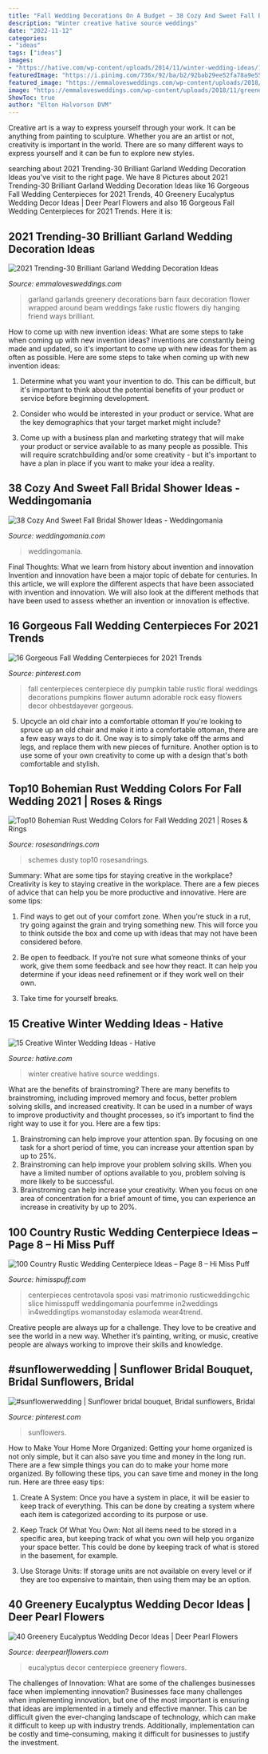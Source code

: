 ```yaml
---
title: "Fall Wedding Decorations On A Budget ~ 38 Cozy And Sweet Fall Bridal Shower Ideas"
description: "Winter creative hative source weddings"
date: "2022-11-12"
categories:
- "ideas"
tags: ["ideas"]
images:
- "https://hative.com/wp-content/uploads/2014/11/winter-wedding-ideas/12-creative-winter-wedding-ideas.jpg"
featuredImage: "https://i.pinimg.com/736x/92/ba/b2/92bab29ee52fa78a9e556c3185ad71c0.jpg"
featured_image: "https://emmalovesweddings.com/wp-content/uploads/2018/11/greenery-garland-wedding-decorations.jpg"
image: "https://emmalovesweddings.com/wp-content/uploads/2018/11/greenery-garland-wedding-decorations.jpg"
ShowToc: true
author: "Elton Halvorson DVM"
---
```



Creative art is a way to express yourself through your work. It can be anything from painting to sculpture. Whether you are an artist or not, creativity is important in the world. There are so many different ways to express yourself and it can be fun to explore new styles.

	

		
searching about 2021 Trending-30 Brilliant Garland Wedding Decoration Ideas you've visit to the right page. We have 8 Pictures about 2021 Trending-30 Brilliant Garland Wedding Decoration Ideas like 16 Gorgeous Fall Wedding Centerpieces for 2021 Trends, 40 Greenery Eucalyptus Wedding Decor Ideas | Deer Pearl Flowers and also 16 Gorgeous Fall Wedding Centerpieces for 2021 Trends. Here it is:
		
    
## 2021 Trending-30 Brilliant Garland Wedding Decoration Ideas

<img loading=lazy src="https://emmalovesweddings.com/wp-content/uploads/2018/11/greenery-garland-wedding-decorations.jpg" onerror="this.onerror=null;this.src='https://tse3.mm.bing.net/th?id=OIP.KC65NNqCzwjNWYHItF650QHaLH&amp;pid=15.1';" alt="2021 Trending-30 Brilliant Garland Wedding Decoration Ideas">

_Source: emmalovesweddings.com_

>garland garlands greenery decorations barn faux decoration flower wrapped around beam weddings fake rustic flowers diy hanging friend ways brilliant. 

	

How to come up with new invention ideas: What are some steps to take when coming up with new invention ideas?
inventions are constantly being made and updated, so it's important to come up with new ideas for them as often as possible. Here are some steps to take when coming up with new invention ideas:
1. Determine what you want your invention to do. This can be difficult, but it's important to think about the potential benefits of your product or service before beginning development.

2. Consider who would be interested in your product or service. What are the key demographics that your target market might include?

3. Come up with a business plan and marketing strategy that will make your product or service available to as many people as possible. This will require scratchbuilding and/or some creativity - but it's important to have a plan in place if you want to make your idea a reality.


    
## 38 Cozy And Sweet Fall Bridal Shower Ideas - Weddingomania

<img loading=lazy src="https://i.weddingomania.com/cozy-and-sweet-fall-bridal-shower-ideas-38.jpg" onerror="this.onerror=null;this.src='https://tse3.mm.bing.net/th?id=OIP.MkznZMWb63mrYkD_Dwx95gHaKY&amp;pid=15.1';" alt="38 Cozy And Sweet Fall Bridal Shower Ideas - Weddingomania">

_Source: weddingomania.com_

>weddingomania. 

	

Final Thoughts: What we learn from history about invention and innovation
Invention and innovation have been a major topic of debate for centuries. In this article, we will explore the different aspects that have been associated with invention and innovation. We will also look at the different methods that have been used to assess whether an invention or innovation is effective.

    
## 16 Gorgeous Fall Wedding Centerpieces For 2021 Trends

<img loading=lazy src="https://i.pinimg.com/736x/b4/39/90/b439904d3d6bcc0690bb522d82eee3f2.jpg" onerror="this.onerror=null;this.src='https://tse4.mm.bing.net/th?id=OIP.dxZkeiWrY1-jZOhBvh_OAgHaLH&amp;pid=15.1';" alt="16 Gorgeous Fall Wedding Centerpieces for 2021 Trends">

_Source: pinterest.com_

>fall centerpieces centerpiece diy pumpkin table rustic floral weddings decorations pumpkins flower autumn adorable rock easy flowers decor ohbestdayever gorgeous. 

	

5. Upcycle an old chair into a comfortable ottoman
If you're looking to spruce up an old chair and make it into a comfortable ottoman, there are a few easy ways to do it. One way is to simply take off the arms and legs, and replace them with new pieces of furniture. Another option is to use some of your own creativity to come up with a design that's both comfortable and stylish.

    
## Top10 Bohemian Rust Wedding Colors For Fall Wedding 2021 | Roses &amp; Rings

<img loading=lazy src="http://www.rosesandrings.com/wp-content/uploads/2020/07/Bohemian-rust-dusty-orange-wedding-color-ideas-10.jpg" onerror="this.onerror=null;this.src='https://tse1.mm.bing.net/th?id=OIP.7OxcOiUWxt9li22GMe3s0wHaL5&amp;pid=15.1';" alt="Top10 Bohemian Rust Wedding Colors for Fall Wedding 2021 | Roses &amp; Rings">

_Source: rosesandrings.com_

>schemes dusty top10 rosesandrings. 

	

Summary: What are some tips for staying creative in the workplace?
Creativity is key to staying creative in the workplace. There are a few pieces of advice that can help you be more productive and innovative. Here are some tips:
1. Find ways to get out of your comfort zone. When you’re stuck in a rut, try going against the grain and trying something new. This will force you to think outside the box and come up with ideas that may not have been considered before.

2. Be open to feedback. If you’re not sure what someone thinks of your work, give them some feedback and see how they react. It can help you determine if your ideas need refinement or if they work well on their own.

3. Take time for yourself breaks.

    
## 15 Creative Winter Wedding Ideas - Hative

<img loading=lazy src="https://hative.com/wp-content/uploads/2014/11/winter-wedding-ideas/12-creative-winter-wedding-ideas.jpg" onerror="this.onerror=null;this.src='https://tse3.mm.bing.net/th?id=OIP.I_FRfDVEVZh1_ZOg2T4SkQHaLH&amp;pid=15.1';" alt="15 Creative Winter Wedding Ideas - Hative">

_Source: hative.com_

>winter creative hative source weddings. 

	

What are the benefits of brainstroming?
There are many benefits to brainstroming, including improved memory and focus, better problem solving skills, and increased creativity. It can be used in a number of ways to improve productivity and thought processes, so it’s important to find the right way to use it for you. Here are a few tips: 
1. Brainstroming can help improve your attention span. By focusing on one task for a short period of time, you can increase your attention span by up to 25%. 
2. Brainstroming can help improve your problem solving skills. When you have a limited number of options available to you, problem solving is more likely to be successful. 
3. Brainstroming can help increase your creativity. When you focus on one area of concentration for a brief amount of time, you can experience an increase in creativity by up to 20%.

    
## 100 Country Rustic Wedding Centerpiece Ideas – Page 8 – Hi Miss Puff

<img loading=lazy src="https://www.himisspuff.com/wp-content/uploads/2016/04/rustic-country-style-wedding-in-a-barn-with-cute-details-and-elegant-decorations.jpg" onerror="this.onerror=null;this.src='https://tse2.mm.bing.net/th?id=OIP.BqtbhFbX-4Vt7OP6CwjhGwHaLH&amp;pid=15.1';" alt="100 Country Rustic Wedding Centerpiece Ideas – Page 8 – Hi Miss Puff">

_Source: himisspuff.com_

>centerpieces centrotavola sposi vasi matrimonio rusticweddingchic slice himisspuff weddingomania pourfemme in2weddings in4weddingtips womanstoday eslamoda wear4trend. 

	

Creative people are always up for a challenge. They love to be creative and see the world in a new way. Whether it’s painting, writing, or music, creative people are always working to improve their skills and knowledge.

    
## #sunflowerwedding | Sunflower Bridal Bouquet, Bridal Sunflowers, Bridal

<img loading=lazy src="https://i.pinimg.com/736x/92/ba/b2/92bab29ee52fa78a9e556c3185ad71c0.jpg" onerror="this.onerror=null;this.src='https://tse2.mm.bing.net/th?id=OIP.T6zV9ptZ7itqi8XNLV0PWgHaMC&amp;pid=15.1';" alt="#sunflowerwedding | Sunflower bridal bouquet, Bridal sunflowers, Bridal">

_Source: pinterest.com_

>sunflowers. 

	

How to Make Your Home More Organized: Getting your home organized is not only simple, but it can also save you time and money in the long run.
There are a few simple things you can do to make your home more organized. By following these tips, you can save time and money in the long run. Here are three easy tips:
1. Create A System: Once you have a system in place, it will be easier to keep track of everything. This can be done by creating a system where each item is categorized according to its purpose or use.

2. Keep Track Of What You Own: Not all items need to be stored in a specific area, but keeping track of what you own will help you organize your space better. This could be done by keeping track of what is stored in the basement, for example.

3. Use Storage Units: If storage units are not available on every level or if they are too expensive to maintain, then using them may be an option.

    
## 40 Greenery Eucalyptus Wedding Decor Ideas | Deer Pearl Flowers

<img loading=lazy src="http://www.deerpearlflowers.com/wp-content/uploads/2016/12/eucalyptus-wedding-centerpiece-via-Jenny-Haas-Photography.jpg" onerror="this.onerror=null;this.src='https://tse4.mm.bing.net/th?id=OIP.YeVz4c5zEGmPmZNLDWxRCgHaLH&amp;pid=15.1';" alt="40 Greenery Eucalyptus Wedding Decor Ideas | Deer Pearl Flowers">

_Source: deerpearlflowers.com_

>eucalyptus decor centerpiece greenery flowers. 

	

The challenges of Innovation: What are some of the challenges businesses face when implementing innovation?
Businesses face many challenges when implementing innovation, but one of the most important is ensuring that ideas are implemented in a timely and effective manner. This can be difficult given the ever-changing landscape of technology, which can make it difficult to keep up with industry trends. Additionally, implementation can be costly and time-consuming, making it difficult for businesses to justify the investment.

